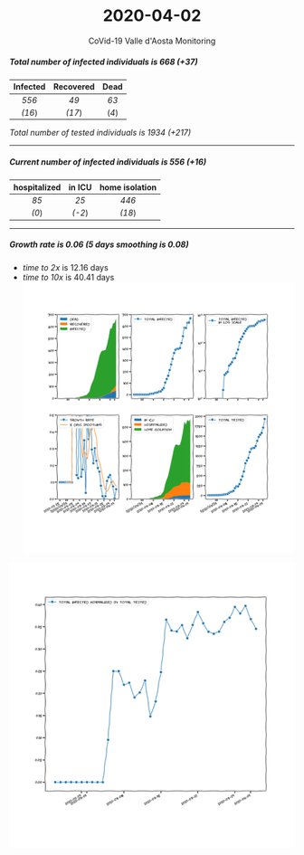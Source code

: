 <div align='center'>

# 2020-04-02
CoVid-19 Valle d'Aosta Monitoring
</div>

##### Total number of infected individuals is 668 (+37)
Infected | Recovered | Dead
:---: | :---: | :---:
*556* | *49* | *63*
*(16*) | *(17*) | (*4*)

*Total number of tested individuals is 1934 (+217)*
***
##### Current number of infected individuals is 556 (+16)
hospitalized | in ICU | home isolation
:---: | :---: | :---:
*85* |*25* |*446*
*(0*) |*(-2*) |*(18*)
***
##### Growth rate is 0.06 (5 days smoothing is 0.08)
- *time to 2x* is 12.16 days
- *time to 10x* is 40.41 days
![stats][stats]

![infected_normalized][infected_normalized]

[stats]: stats_Valled'Aosta.png
[infected_normalized]: infected_normalized_Valled'Aosta.png
